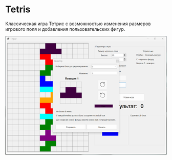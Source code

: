 # Tetris

Классическая игра Тетрис с возможностью изменения размеров игрового поля и добавления пользовательских фигур.

![desktop](./img/Screenshot.png)
